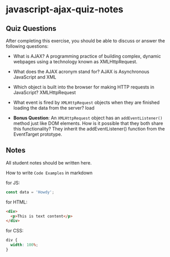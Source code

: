 # javascript-ajax-quiz-notes

## Quiz Questions

After completing this exercise, you should be able to discuss or answer the following questions:

- What is AJAX?
  A programming practice of building complex, dynamic webpages using a technology known as XMLHttpRequest.

- What does the AJAX acronym stand for?
  AJAX is Asynchronous JavaScript and XML

- Which object is built into the browser for making HTTP requests in JavaScript?
  XMLHttpRequest

- What event is fired by `XMLHttpRequest` objects when they are finished loading the data from the server?
  load

- **Bonus Question**: An `XMLHttpRequest` object has an `addEventListener()` method just like DOM elements. How is it possible that they both share this functionality?
  They inherit the addEventListener() function from the EventTarget prototype.

## Notes

All student notes should be written here.

How to write `Code Examples` in markdown

for JS:

```javascript
const data = 'Howdy';
```

for HTML:

```html
<div>
  <p>This is text content</p>
</div>
```

for CSS:

```css
div {
  width: 100%;
}
```
